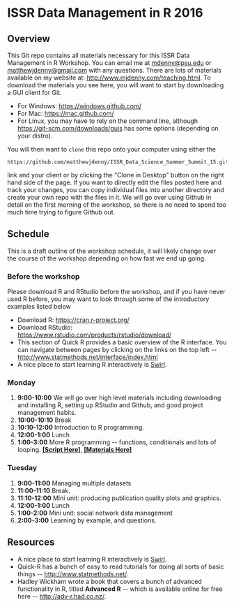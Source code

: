 # ISSR Data Management in R 2016

## Overview

This Git repo contains all materials necessary for this ISSR Data Management in R Workshop. You can email me at <mdenny@psu.edu> or <matthewjdenny@gmail.com> with any questions. There are lots of materials available on my website at: <http://www.mjdenny.com/teaching.html>. To download the materials you see here, you will want to start by downloading a GUI client for Git. 

* For Windows: <https://windows.github.com/>
* For Mac: <https://mac.github.com/>
* For Linux, you may have to rely on the command line, although <https://git-scm.com/downloads/guis> has some options (depending on your distro).

You will then want to `clone` this repo onto your computer using either the 

    https://github.com/matthewjdenny/ISSR_Data_Science_Summer_Summit_15.git

link and your client or by clicking the "Clone in Desktop" button on the right hand side of the page. If you want to directly edit the files posted here and track your changes, you can copy individual files into another directory and create your own repo with the files in it.  We will go over using Github in detail on the first morning of the workshop, so there is no need to spend too much time trying to figure Github out.

## Schedule

This is a draft outline of the workshop schedule, it will likely change over the course of the workshop depending on how fast we end up going.

### Before the workshop

Please download R and RStudio before the workshop, and if you have never used R before, you may want to look through some of the introductory examples listed below 

* Download R: <https://cran.r-project.org/>
* Download RStudio: <https://www.rstudio.com/products/rstudio/download/>
* This section of Quick R provides a basic overview of the R interface. You can navigate between pages by clicking on the links on the top left -- <http://www.statmethods.net/interface/index.html>
* A nice place to start learning R interactively is [Swirl](http://swirlstats.com/).



### Monday

1. **9:00-10:00** We will go over high level materials including downloading and installing R, setting up RStudio and Github, and good project management habits.
2. **10:00-10:10** Break
3. **10:10-12:00** Introduction to R programming.
4. **12:00-1:00** Lunch
5. **1:00-3:00** More R programming -- functions, conditionals and lots of looping. [**[Script Here]**](https://github.com/matthewjdenny/ISSR_Data_Science_Summer_Summit_15/blob/master/Scripts/Intermediate.R), [**[Materials Here]**](https://github.com/matthewjdenny/ISSR_Data_Science_Summer_Summit_15/blob/master/Handouts/Intermediate_R.pdf)

### Tuesday

1. **9:00-11:00** Managing multiple datasets
2. **11:00-11:10** Break.
3. **11:10-12:00** Mini unit: producing publication quality plots and graphics.
4. **12:00-1:00** Lunch
5. **1:00-2:00** Mini unit: social network data management
5. **2:00-3:00** Learning by example, and questions.

## Resources

* A nice place to start learning R interactively is [Swirl](http://swirlstats.com/).
* Quick-R has a bunch of easy to read tutorials for doing all sorts of basic things -- <http://www.statmethods.net/>.
* Hadley Wickham wrote a book that covers a bunch of advanced functionality in R, titled **Advanced R** -- which is available online for free here -- <http://adv-r.had.co.nz/>.


